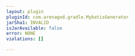 ```yaml
---
layout: plugin
pluginId: com.arenagod.gradle.MybatisGenerator
jarSha1: INVALID
isJarAvailable: false
error: NONE
violations: []

---
```

